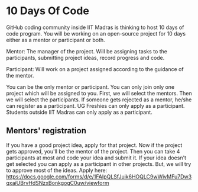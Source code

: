 # 10 Days Of Code
GitHub coding community inside IIT Madras is thinking to host 10 days of code program. You will be working on an open-source project for 10 days either as a mentor or participant or both.

Mentor: The manager of the project. Will be assigning tasks to the participants, submitting project ideas, record progress and code.

Participant: Will work on a project assigned according to the guidance of the mentor.

You can be the only mentor or participant. You can only join only one project which will be assigned to you. First, we will select the mentors. Then we will select the participants. If someone gets rejected as a mentor, he/she can register as a participant. UG Freshies can only apply as a participant. Students outside IIT Madras can only apply as a participant.

## Mentors' registration
If you have a good project idea, apply for that project. Now if the project gets approved, you'll be the mentor of the project. Then you can take 4 participants at most and code your idea and submit it.
If your idea doesn't get selected you can apply as a participant in other projects. But, we will try to approve most of the ideas.
Apply here: https://docs.google.com/forms/d/e/1FAIpQLSfJuik6HOQLC9wWivMFu7Dw3qxaiUBrvHdSNzxBonkgogC0uw/viewform
